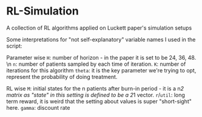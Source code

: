 # RL-Simulation
A collection of RL algorithms applied on Luckett paper's simulation setups

Some interpretations for "not self-explanatory" variable names I used in the script:

Parameter wise
`H`: number of horizon - in the paper it is set to be 24, 36, 48. \n
`n`: number of patients sampled by each time of iteration.
`K`: number of iterations for this algorithm
`theta`: it is the key parameter we're trying to opt, represent the probability of doing treatment.

RL wise
`M`: initial states for the n patients after burn-in period - it is a n*2 matrix as "state" in this setting is defined to be a 2*1 vector.
`r`/`util`: long term reward, it is weird that the setting about values is super "short-sight" here.
`gamma`: discount rate
